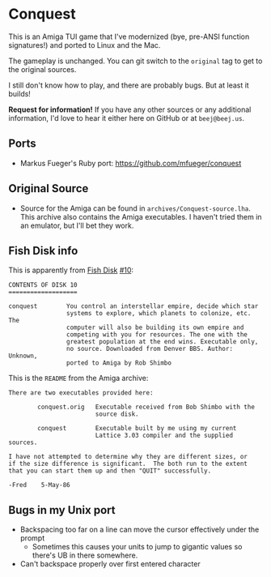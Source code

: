 # Conquest

This is an Amiga TUI game that I've modernized (bye, pre-ANSI function
signatures!) and ported to Linux and the Mac.

The gameplay is unchanged. You can git switch to the `original` tag to
get to the original sources.

I still don't know how to play, and there are probably bugs. But at
least it builds!

**Request for information!** If you have any other sources or any
additional information, I'd love to hear it either here on GitHub or at
`beej@beej.us`.

## Ports

* Markus Fueger's Ruby port: https://github.com/mfueger/conquest

## Original Source

* Source for the Amiga can be found in `archives/Conquest-source.lha`.
  This archive also contains the Amiga executables. I haven't tried them
  in an emulator, but I'll bet they work.

## Fish Disk info

This is apparently from [Fish
Disk](https://en.wikipedia.org/wiki/Fred_Fish#The_Amiga_Library_Disks)
[#10](https://www.amiga-stuff.com/pd/fish.html):

```
CONTENTS OF DISK 10
===================

conquest        You control an interstellar empire, decide which star
                systems to explore, which planets to colonize, etc. The
                computer will also be building its own empire and
                competing with you for resources. The one with the
                greatest population at the end wins. Executable only,
                no source. Downloaded from Denver BBS. Author: Unknown,
                ported to Amiga by Rob Shimbo
```

This is the `README` from the Amiga archive:

```
There are two executables provided here:

        conquest.orig   Executable received from Bob Shimbo with the
                        source disk.

        conquest        Executable built by me using my current
                        Lattice 3.03 compiler and the supplied sources.

I have not attempted to determine why they are different sizes, or
if the size difference is significant.  The both run to the extent
that you can start them up and then "QUIT" successfully.

-Fred    5-May-86
```

## Bugs in my Unix port

* Backspacing too far on a line can move the cursor effectively under
  the prompt
  * Sometimes this causes your units to jump to gigantic values so
    there's UB in there somewhere.
* Can't backspace properly over first entered character

